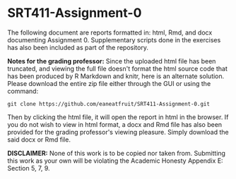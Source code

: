 # SRT411-Assignment-0

The following document are reports formatted in: html, Rmd, and docx documenting Assignment 0. Supplementary scripts done in the exercises has also been included as part of the repository.

**Notes for the grading professor:**
Since the uploaded html file has been truncated, and viewing the full file doesn't format the html source code that has been produced by R Markdown and knitr, here is an alternate solution.
Please download the entire zip file either through the GUI or using the command:

`git clone https://github.com/eaneatfruit/SRT411-Assignment-0.git`

Then by clicking the html file, it will open the report in html in the browser. If you do not wish to view in html format, a docx and Rmd file has also been provided for the grading professor's viewing pleasure. Simply download the said docx or Rmd file. 

**DISCLAIMER:** None of this work is to be copied nor taken from. Submitting this work as your own will be violating the Academic Honesty Appendix E: Section 5, 7, 9. 
